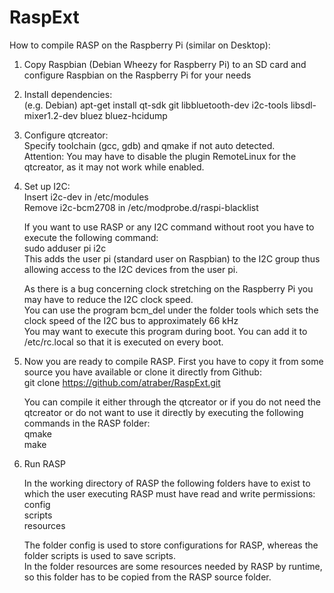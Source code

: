 RaspExt
=======

How to compile RASP on the Raspberry Pi (similar on Desktop):

1. Copy Raspbian (Debian Wheezy for Raspberry Pi) to an SD card and configure Raspbian on the Raspberry Pi for your needs

2. Install dependencies:  
 (e.g. Debian) apt-get install qt-sdk git libbluetooth-dev i2c-tools libsdl-mixer1.2-dev bluez bluez-hcidump

3. Configure qtcreator:  
   Specify toolchain (gcc, gdb) and qmake if not auto detected.  
   Attention: You may have to disable the plugin RemoteLinux for the qtcreator, as it may not work while enabled.

4. Set up I2C:  
   Insert i2c-dev in /etc/modules  
   Remove i2c-bcm2708 in /etc/modprobe.d/raspi-blacklist  

   If you want to use RASP or any I2C command without root you have to execute the following command:  
	sudo adduser pi i2c  
   This adds the user pi (standard user on Raspbian) to the I2C group thus allowing access to the I2C devices from the user pi.  


   As there is a bug concerning clock stretching on the Raspberry Pi you may have to reduce the I2C clock speed.  
   You can use the program bcm_del under the folder tools which sets the clock speed of the I2C bus to approximately 66 kHz  
   You may want to execute this program during boot. You can add it to /etc/rc.local so that it is executed on every boot.

5. Now you are ready to compile RASP. First you have to copy it from some source you have available or clone it directly from Github:  
	git clone https://github.com/atraber/RaspExt.git  

   You can compile it either through the qtcreator or if you do not need the qtcreator or do not want to use it directly by executing the following commands in the RASP folder:  
	qmake  
	make  

6. Run RASP  

   In the working directory of RASP the following folders have to exist to which the user executing RASP must have read and write permissions:  
	config  
	scripts  
	resources  

   The folder config is used to store configurations for RASP, whereas the folder scripts is used to save scripts.  
   In the folder resources are some resources needed by RASP by runtime, so this folder has to be copied from the RASP source folder.
